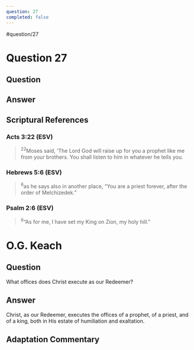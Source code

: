 ```yaml
---
question: 27
completed: false
---
```

#question/27
# Question 27

## Question


## Answer


## Scriptural References
### Acts 3:22 (ESV)
> <sup>22</sup>Moses said, ‘The Lord God will raise up for you a prophet like me from your brothers. You shall listen to him in whatever he tells you.

### Hebrews 5:6 (ESV)
> <sup>6</sup>as he says also in another place, “You are a priest forever, after the order of Melchizedek.”

### Psalm 2:6 (ESV)
> <sup>6</sup>“As for me, I have set my King on Zion, my holy hill.”

# O.G. Keach
## Question
What offices does Christ execute as our Redeemer?

## Answer
Christ, as our Redeemer, executes the offices of a prophet, of a priest, and of a king, both in His estate of humiliation and exaltation.

## Adaptation Commentary
